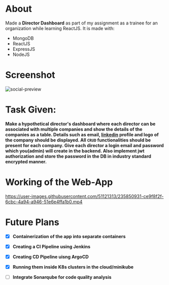 # About
Made a **Director Dashboard** as part of my assignment as a trainee for an organization while learning ReactJS.
It is made with:
* MongoDB 
* ReactJS
* ExpressJS
* NodeJS

# Screenshot
![social-preview](https://user-images.githubusercontent.com/51121313/232805705-cb724df9-beec-4493-8761-cd81e3f21473.png)

# Task Given:
**Make a hypothetical director's dashboard where each director can be associated with multiple companies and show the details of the companies as a table.
Details such as email, [linkedin](https://www.linkedin.com) profile and logo of the company should be displayed.  All `CRUD` functionalities should be present for each company. Give each director a login email and password which you(admin) will create in the backend. Also implement jwt authorization and store the password in the DB in industry standard encrypted manner.**

# Working of the Web-App

https://user-images.githubusercontent.com/51121313/235850931-ce9f8f2f-6cbc-4a94-a946-51e6e4ffa1b0.mp4

# Future Plans
- [x] **Containerization of the app into separate containers**
- [x] **Creating a CI Pipeline using Jenkins**
- [x] **Creating CD Pipeline uisng ArgoCD**
- [x] **Running them inside K8s clusters in the cloud/minikube**
- [ ] **Integrate Sonarqube for code quality analysis**

